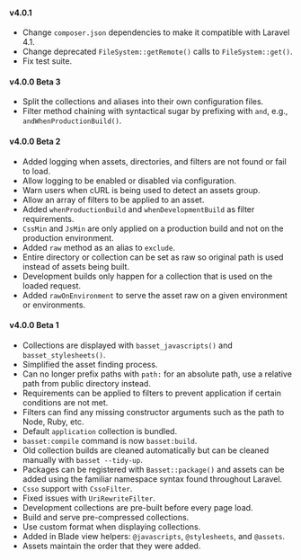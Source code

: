 #### v4.0.1
- Change `composer.json` dependencies to make it compatible with Laravel 4.1.
- Change deprecated `FileSystem::getRemote()` calls to `FileSystem::get()`.
- Fix test suite.

#### v4.0.0 Beta 3

- Split the collections and aliases into their own configuration files.
- Filter method chaining with syntactical sugar by prefixing with `and`, e.g., `andWhenProductionBuild()`.

#### v4.0.0 Beta 2

- Added logging when assets, directories, and filters are not found or fail to load.
- Allow logging to be enabled or disabled via configuration.
- Warn users when cURL is being used to detect an assets group.
- Allow an array of filters to be applied to an asset.
- Added `whenProductionBuild` and `whenDevelopmentBuild` as filter requirements.
- `CssMin` and `JsMin` are only applied on a production build and not on the production environment.
- Added `raw` method as an alias to `exclude`.
- Entire directory or collection can be set as raw so original path is used instead of assets being built.
- Development builds only happen for a collection that is used on the loaded request.
- Added `rawOnEnvironment` to serve the asset raw on a given environment or environments.


#### v4.0.0 Beta 1

- Collections are displayed with `basset_javascripts()` and `basset_stylesheets()`.
- Simplified the asset finding process.
- Can no longer prefix paths with `path:` for an absolute path, use a relative path from public directory instead.
- Requirements can be applied to filters to prevent application if certain conditions are not met.
- Filters can find any missing constructor arguments such as the path to Node, Ruby, etc.
- Default `application` collection is bundled.
- `basset:compile` command is now `basset:build`.
- Old collection builds are cleaned automatically but can be cleaned manually with `basset --tidy-up`.
- Packages can be registered with `Basset::package()` and assets can be added using the familiar namespace syntax found throughout Laravel.
- `Csso` support with `CssoFilter`.
- Fixed issues with `UriRewriteFilter`.
- Development collections are pre-built before every page load.
- Build and serve pre-compressed collections.
- Use custom format when displaying collections.
- Added in Blade view helpers: `@javascripts`, `@stylesheets`, and `@assets`.
- Assets maintain the order that they were added.
